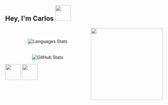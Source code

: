 ## Hey, I'm Carlos <img src="https://i.imgur.com/5O9IXpl.png" data-canonical-src="https://i.imgur.com/5O9IXpl.png" width="50" />

<img src="https://i.imgur.com/XP2nGDN.png" data-canonical-src="https://i.imgur.com/XP2nGDN.png" width="230" align="right" vlign="center" />

<p align="center">
 <br/><br/>
 <img 
    src="https://github-readme-stats.vercel.app/api/top-langs/?username=cejaramillof&hide=python,php&count_private=true&theme=graywhite&layout=compact" 
    alt="Languages Stats"
    vlign="center"
    align="center" /><br/><br/><br/>
 <img 
   src="https://github-readme-stats.vercel.app/api?username=cejaramillof&count_private=true&show_icons=true&theme=graywhite&hide_rank=false" 
   alt="GitHub Stats"
   vlign="center"
   align="center" />
</p>
<img src="https://i.imgur.com/9SJyCqv.png" data-canonical-src="https://i.imgur.com/9SJyCqv.png" width="50" />
<img src="https://i.imgur.com/OT3X7cB.png" data-canonical-src="https://i.imgur.com/OT3X7cB.png" width="50" />

